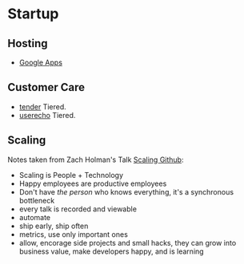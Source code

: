 # Startup #

## Hosting ##

- [Google Apps](http://www.google.com/enterprise/apps/business/)

## Customer Care ##

- [tender](http://tenderapp.com) Tiered.
- [userecho](http://www.userecho.com/) Tiered.

## Scaling ##

Notes taken from Zach Holman's Talk [Scaling Github](http://zachholman.com/talk/scaling-github/):

- Scaling is People + Technology
- Happy employees are productive employees
- Don't have _the person_ who knows everything, it's a synchronous bottleneck
- every talk is recorded and viewable
- automate
- ship early, ship often
- metrics, use only important ones
- allow, encorage side projects and small hacks, they can grow into business value, make developers happy, and is learning
